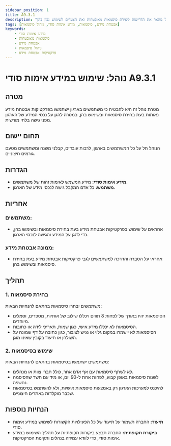 ```yaml
---
sidebar_position: 1
title: A9.3.1
description: "נוהל לשימוש במידע אימות סודי, כולל הנחיות לבחירת סיסמאות ושימוש בהן כדי להגן על נכסי המידע של הארגון. הנוהל מתאר את הדרישות ליצירת סיסמאות מאובטחות ואת הצעדים לשימוש נכון בהן."
tags: [אבטחת מידע, סיסמאות, מידע אימות סודי, ניהול סיסמאות]
keywords:
    - מידע אימות סודי
    - סיסמאות מאובטחות
    - אבטחת מידע
    - ניהול סיסמאות
    - פרקטיקות אבטחת מידע
---
```



# נוהל: שימוש במידע אימות סודי A9.3.1

## מטרה
מטרת נוהל זה היא להבטיח כי משתמשים בארגון ישתמשו בפרקטיקות אבטחת מידע נאותות בעת בחירת סיסמאות ובשימוש בהן, במטרה להגן על נכסי המידע של הארגון מפני גישה בלתי מורשית.

## תחום יישום
הנוהל חל על כל המשתמשים בארגון, לרבות עובדים, קבלני משנה ומשתמשים מטעם גורמים חיצוניים.

## הגדרות
- **מידע אימות סודי:** מידע המשמש לאימות זהות של משתמשים.
- **משתמש:** כל אדם המקבל גישה לנכסי מידע של הארגון.

## אחריות
### משתמשים:
- אחראים על שימוש בפרקטיקות אבטחת מידע בעת בחירת סיסמאות ובשימוש בהן, כדי להגן על המידע והגישה לנכסי הארגון.

### ממונה אבטחת מידע:
- אחראי על הסברה והדרכה למשתמשים לגבי פרקטיקות אבטחת מידע בעת בחירת סיסמאות ובשימוש בהן.

## תהליך
### 1. בחירת סיסמאות
משתמשים יבחרו סיסמאות בהתאם להנחיות הבאות:
- הסיסמאות יהיו באורך של לפחות 8 תווים ויכללו שילוב של אותיות, מספרים, וסמלים מיוחדים.
- הסיסמאות לא יכללו מידע אישי, כגון שמות, תאריכי לידה או כתובות.
- הסיסמאות לא יישמרו במקום גלוי או נגיש לציבור, כגון כתיבה על דף שמונח על השולחן או תיעוד בקובץ שאינו מוגן.

### 2. שימוש בסיסמאות
משתמשים ישתמשו בסיסמאות בהתאם להנחיות הבאות:
- לא לשתף סיסמאות עם אף אדם אחר, כולל חברי צוות או מנהלים.
- לשנות סיסמאות באופן קבוע, לפחות אחת ל-90 יום, או מיד עם חשד שהסיסמה נחשפה.
- להיכנס למערכות הארגון רק באמצעות סיסמאות אישיות, ולא להשתמש בסיסמאות שכבר מוקלדות באתרים חיצוניים.

## הנחיות נוספות
- **תיעוד:** החברה תשמור על תיעוד של כל הפעילויות הקשורות לשימוש במידע אימות סודי.
- **ביקורת תקופתית:** החברה תבצע ביקורות תקופתיות על תהליך השימוש במידע אימות סודי, כדי לוודא עמידה בנהלים ותקינות הפרקטיקות.